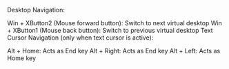 Desktop Navigation:

Win + XButton2 (Mouse forward button): Switch to next virtual desktop
Win + XButton1 (Mouse back button): Switch to previous virtual desktop
Text Cursor Navigation (only when text cursor is active):

Alt + Home: Acts as End key
Alt + Right: Acts as End key
Alt + Left: Acts as Home key
